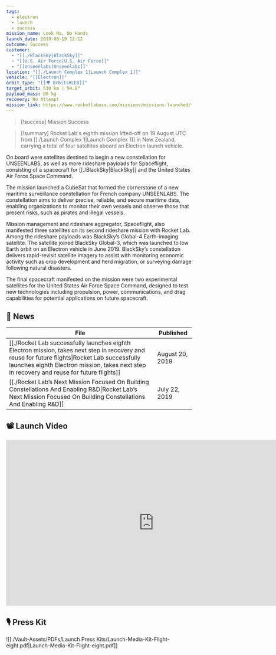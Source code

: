 ```yaml
---
tags:
  - electron
  - launch
  - success
mission_name: Look Ma, No Hands
launch_date: 2019-08-19 12:12
outcome: Success
customer:
  - "[[./BlackSky|BlackSky]]"
  - "[[U.S. Air Force|U.S. Air Force]]"
  - "[[Unseenlabs|Unseenlabs]]"
location: "[[./Launch Complex 1|Launch Complex 1]]"
vehicle: "[[Electron]]"
orbit_type: "[[🌍 Orbits#LEO]]"
target_orbit: 510 km | 94.8°
payload_mass: 80 kg
recovery: No Attempt
mission_link: https://www.rocketlabusa.com/missions/missions-launched/to-be-announced/
---
```

>[!success] Mission Success

>[!summary]
Rocket Lab's eighth mission lifted-off on 19 August UTC from [[./Launch Complex 1|Launch Complex 1]] in New Zealand, carrying a total of four satellites aboard an Electron launch vehicle.
>
On board were satellites destined to begin a new constellation for UNSEENLABS, as well as more rideshare payloads for Spaceflight, consisting of a spacecraft for [[./BlackSky|BlackSky]] and the United States Air Force Space Command.
>
The mission launched a CubeSat that formed the cornerstone of a new maritime surveillance constellation for French company UNSEENLABS. The constellation aims to deliver precise, reliable, and secure maritime data, enabling organizations to monitor their own vessels and observe those that present risks, such as pirates and illegal vessels.
>
Mission management and rideshare aggregator, Spaceflight, also manifested three satellites on its second rideshare mission with Rocket Lab. Among the rideshare payloads was BlackSky’s Global-4 Earth-imaging satellite. The satellite joined BlackSky Global-3, which was launched to low Earth orbit on an Electron vehicle in June 2019. BlackSky’s constellation delivers rapid-revisit satellite imagery to assist with monitoring economic activity such as crop development and herd migration, or surveying damage following natural disasters.
>
The final spacecraft manifested on the mission were two experimental satellites for the United States Air Force Space Command, designed to test new technologies including propulsion, power, communications, and drag capabilities for potential applications on future spacecraft.

## 📰 News
| File                                                                                                                                                                                                                                                 | Published       |
| ---------------------------------------------------------------------------------------------------------------------------------------------------------------------------------------------------------------------------------------------------- | --------------- |
| [[./Rocket Lab successfully launches eighth Electron mission,  takes next step in recovery and reuse for future flights\|Rocket Lab successfully launches eighth Electron mission,  takes next step in recovery and reuse for future flights]] | August 20, 2019 |
| [[./Rocket Lab’s Next Mission Focused On Building Constellations And Enabling R&D\|Rocket Lab’s Next Mission Focused On Building Constellations And Enabling R&D]]                                                                             | July 22, 2019   |


## 📽️ Launch Video

<iframe width="800" height="450" src="https://www.youtube.com/embed/SNuauG1Gvr8" title="Rocket Lab&#39;s Electron - Look Ma, No Hands Mission" frameborder="0" allow="accelerometer; autoplay; clipboard-write; encrypted-media; gyroscope; picture-in-picture; web-share" referrerpolicy="strict-origin-when-cross-origin" allowfullscreen></iframe>     

## 🎙️ Press Kit

![[./Vault-Assets/PDFs/Launch Press Kits/Launch-Media-Kit-Flight-eight.pdf|Launch-Media-Kit-Flight-eight.pdf]]
